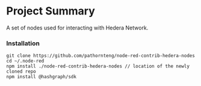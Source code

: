 # Project Summary

A set of nodes used for interacting with Hedera Network.

### Installation

```
git clone https://github.com/pathornteng/node-red-contrib-hedera-nodes
cd ~/.node-red
npm install ./node-red-contrib-hedera-nodes // location of the newly cloned repo
npm install @hashgraph/sdk
```
